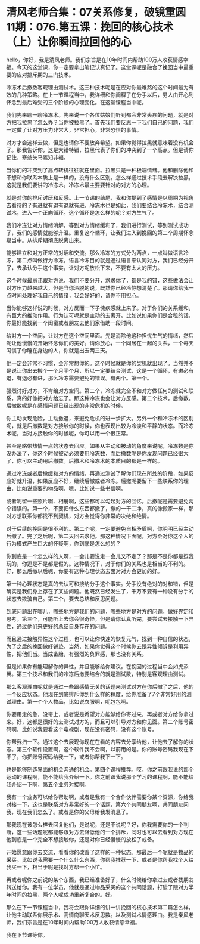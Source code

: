 # 清风老师合集：07关系修复，破镜重圆11期：076.第五课：挽回的核心技术（上）让你瞬间拉回他的心

hello，你好，我是清风老师。我们宗旨是在10年时间内帮助100万人收获情感幸福。今天的这堂课，你一定要拿出笔记认真记了。这堂课呢是融合了挽回当中最重要的应对排斥期的三门技术。

冷冻术后撤数客观理由测试术。这三种技术呢是在应对你最难熬的这个时间最为有效的几种策略。在上一节课程当中，我详细和你阐释了在分手以后，男人由开心到怀念到最后难受的三个阶段的心理变化。在这堂课程当中呢。

我们先来聊一聊冷冻术。先来说一个各位姑娘们听到都会非常头疼的问题，就是对方把我拉黑了怎么办？当你被拉黑了。首先我们要反思一下我们自己的问题，我们一定做了让对方压力非常大，非常担心，非常恐惧的事情。

对方才会这样去做，但是也请你不要放弃希望。如果你觉得拉黑就意味着没有机会了。那我告诉你，这是大错特错，拉黑代表了你们的冲突到了一个高点。但是请你记住，塞翁失马焉知非福。

当你们的冲突到了高点转机往往就在里面。拉黑只是一种极端情绪。他和删除他和不想和你联系本质上是一样的，没有什么区别。怎么样通过技术手段去解决拉黑，这就是我们要讲的冷冻术。冷冻术最主要要针对的对方的心理。

就是对你的排斥讨厌和反感。上一节课的结尾，我和你提到了感情是以周期为视角去看待的？有进就有退有退就有进，冷冻术也是如此，我们要结合冷冻术，结合测试术，进入一个正向循环。这个循环是怎么样的呢？对方生气了。

我们冷冻让对方情绪消解，等到对方情绪缓和了，我们进行测试，等到测试成功了，我们的感情就能够升温。重复这个循环，让我们进入到挽回的第二个周期怀念期当中。从排斥期彻底脱离出来。

能够建立和对方正常的对话和交流。那么冷冻的方式分为两点，一点叫做语言冷冻，第二点叫做行为冷冻。语言冷冻目的就是通过语言来认同对方，我们已经分开了，去承认分手这个事实，让对方呢放松下来，不要有太大的压力。

这个时候最忌讳跟对方说，我们不要分开，求求你了，都是我的错，这些做法会让对方压力越来越大，但是当你洒脱的说，既然你已经冷静想清楚了。那请你给我一点时间处理好我自己的情绪，我会好好的，请你不用担心。

当你能够这样说的时候，对方反而一下子愧疚感就上来了。对于你们的关系缓和，有巨大的推动作用。行为认可呢就是主动的去离开。比如说如果你们是合租的话，你最好能找到一个闺蜜或者朋友去他们家借助一段时间。

给对方一个空间，让对方在这个空间里面。先是消除他这种担忧生气的情绪，然后呢让他慢慢的开始怀念你们的美好。请你放心，一个同居在一起的关系，一个每天习惯了你睡在身边的人，你就是出去两三天。

他一定会非常不习惯，会非常想你的。这个时候就是你的契机就出现了。当然并不是说让你出去搬个一个月半个月，所以一定要结合测试，这是一个循环，有进必有退，有退必有进，那么冷冻需要避免的错误。有两个。第一个。

强烈讨好对方，不肯给对方空间。第二个，冷冻就完全不和对方做任何的测试和联系，真的好像把对方给忘了。那这种冷冻也会让对方反感。第二个技术，后撤数。后撤数呢是在感情问题已经出现的非常危机的时候。

你主动发现危险，主动撤退，来避免危机的进一步扩大。另外一个和冷冻术的区别呢，就是后撤数是对方接触你的时候，你也表现出较为冷淡和平静的状态。而冷冻术呢，当对方接触你的时候呢，你可以用一个很正常。

甚至是略带热情一点的状态去回应。如果从主动和被动的角度来说呢，冷冻数是你没办法了，你这个时候被动必须要用冷冻数，而后撤数呢是你发现问题已经很大了，你可以主动用后撤数。后撤术和冷冻术的本质目的都是一样的。

通过冷冻或者后撤缓和对方的情绪，再通过测试了解你们现在所处的阶段，如果反应好就升温，如果反应不好，继续后撤或者冷冻。后撤呢要留下一些联系你的理由，比如说重要的物品啊，嗯，比如说一些书信啊。

或者呢留一些照片啊、相册啊，这些都可以勾起对方的回忆。后撤呢是需要避免两个错误的。第一个，不要把什么东西都撤了，撤的一干二净，真的像搬家一样，那对方想联系你都找不到契机，对方会觉得你非常的决绝和绝情。

对于后续的挽回是很不利的。第二个呢，一定要避免自相矛盾啊，你明明已经主动后撤了。完了之后呢，第二天回去求他。那这种情况下面呢，对方会对你这个人的行为模式产生巨大的怀疑啊，你到底是怎么想的？

你到底是一个怎么样的人啊，一会儿要说走一会儿又不走了？那是不是你都是逗我玩的，你逗是不是都是假的。这种情况下，对于你们的关系也是相当的不利的。好，那么后撤以后呢，你要有这种心理状态去面对对方会更加的好。

第一种心理状态是真的去认可和接纳分手这个事实。分手没有绝对的对和错，但是确实是我们身上存在了某些问题。他既然已经发生了，千万不要有一种没有分手的状态去欺骗自己。第二个，要去总结和反思问题。

到底问题出在哪儿，哪些地方是我们的问题，哪些地方是对方的问题，做好界定和思考。第三个，可能听上去你会很奇怪，但是请你认真听完，要尝试去接触一下异性，通过他们来更好的总结自身存在的问题。

而且通过接触异性这个过程，也可以让你快速的恢复元气，找到一种自信的状态，为了之后的挽回做好铺垫。当然，如果你觉得这个时候你去跟异性倾诉是利用异性，把他们当。当成备胎，有强烈的负罪感，那也没有关系。

但是如果你有能理解你的异性，并且能够给你建议。在挽回的过程当中会如虎添翼。第三个技术和我们的冷冻后撤要结合的就是测试数，特别是客观理由测试。

那么客观理由呢就是通过一些跟感情无关的话题来测试对方在你后撤了之后，他的一个反应状态。他现在到底排斥你到什么样的程度，给你准备了7个非常好用的测试理由。第一个个人物品，比如说衣服啊，呃包包啊。

你要用走的急，没带上，或者说是希望对方能够给你寄过来，再或者对方给你拿过来。好，这都是很好的去测试对方的，而且可以引导对方和你见面。第二个账号密码啊，比如说我要看这个电视剧，现在没有密码，没有这个账号。

你帮我扫一下。通过这个去展现你现在在看的内容去分享给他，让他去了解你的状态。第三个软件设置啊，这个软件我不会啊，以前用的是。你的账号密码我现在下不了，你把账号密码给我一下，或者你帮我下一下。

也是能够制造界面的机会沟通的机会。第四个课程推荐。哎，你之前跟我说的那个运动的课程啊，能不能给我介绍一下。你之前跟我说那个学习的课程啊，能不能给我介绍一下啊，第五个业务对接啊。

我有一个业务可以给你帮助啊，或者是我有一个合作伙伴需要你某个资源，你给我对接一下，这也是联系对方非常好的一个话题，第六个共同朋友啊，共同朋友问我，现在我们怎么了。或者是你的父母给我发消息了。

那我现在该怎么样去回复他们，是说呢，还是不说呢？好，你我需要你的一个判断，这一些话题呢都能够跟对方去降低他的一个排斥，同时也可以去看到对方现在他到底是一个完全不想接触你，还是对你已经慢慢的放松了戒备。

开始愿意跟你去交流，看看你的改善了这样的一种状态。那最后一个呢就是物品的采买。比如说我需要一个什么什么东西，你帮我推荐一下，或者是你帮我找个人给我买一下，相当于呢是找对方帮一个小忙。

再或者呢你之前说的某个东西，我已经准备好了，什么时候给你拿过去或者找朋友转送给你。我有一位学员，他就是通过物品采买的这个共同话题，打破了跟对方半年时间的拉黑，两个人呢成功重新复合的。好。

那么在下一节课程当中，我将会跟你详细的讲一讲挽回的核心技术第二篇怎么样，让他主动联系你展示术、高情商聊天术反思数。以及测试术情感理由。我是秦风老师，我们宗旨是在10年时间内帮助100万人收获情感幸福。

我在下节课等你。